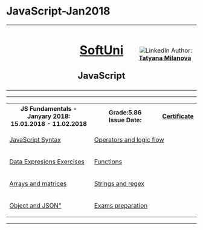 # JavaScript-Jan2018
<!-- Head Start -->
<table border="0" width="100%" cellspacing="1" cellpadding="3" align="center">
<tbody>
<tr>
<td align="center" width="33%"><img style="text-align: ce;" src="http://conf.softuni.bg/wp-content/uploads/2015/01/SoftUni-Logo-Flat_square-blue-300x235.png" alt="" /></td>
<td align="center" width="33%">
<h1><a href="https://softuni.bg/">SoftUni</a></h1>
<h2>JavaScript</h2>
</td>
<td align="center" width="33%"><img src="https://avatars0.githubusercontent.com/u/22100183?s=460&v=4" alt="" />
<img src="https://www.linkedin.com/favicon.ico" alt="LinkedIn" />
Author: 
<strong>
<a title="LinkedIn Tatyana Milanova" href="https://www.linkedin.com/in/tanya-milanova-15040257/" target="_blank">
Tatyana Milanova
</a>
</strong></p>
</td>
</tr>
</tbody>
</table>
<!-- Head End -->
<!-- JSFundamentals Start --><hr />
<table border="0" width="100%" cellspacing="1" cellpadding="3" align="center">
    <tbody>
    <tr><th align="center" width="50%">JS Fundamentals - Janyary 2018: <br /> 15.01.2018 - 11.02.2018</th><th width="40%">Grade:5.86 <br /> Issue Date:</th><th align="center width=">
    <p><a title="JS Fundamentals" href="https://softuni.bg/certificates/details/51656/c219889e" target="_blank">Certificate</a></p>
    </th></tr>
    <!-- Course Body -->
    <tr>
    <td width="50%">
    <p><a title="JavaScript Syntax" href="https://github.com/tanyta78/JavaScriptFundamentals-Jan2018/tree/master/01Intro" target="_blank">JavaScript Syntax</a></p>
    </td>
    <td colspan="2" width="50%">
    <p><a title="Operators and logic flow" href="https://github.com/tanyta78/JavaScriptFundamentals-Jan2018/tree/master/02OperatorsAndLogicFlow" target="_blank">Operators and logic flow</a></p>
    </td>
    </tr>
    <tr>
    <td width="50%">
    <p><a title="Data Expresions Exercises" href="https://github.com/tanyta78/JavaScriptFundamentals-Jan2018/tree/master/03DataExpressionExer" target="_blank">Data Expresions Exercises</a></p>
    </td>
    <td colspan="2" width="50%">
    <p><a title="Functions" href="https://github.com/tanyta78/JavaScriptFundamentals-Jan2018/tree/master/04Functions" target="_blank">Functions</a></p>
    </td>
    </tr>
    <tr>
    <td width="50%">
    <p><a title="Arrays and matrices" href="https://github.com/tanyta78/JavaScriptFundamentals-Jan2018/tree/master/05Arrays" target="_blank">Arrays and matrices</a></p>
    </td>
    <td colspan="2" width="50%">
    <p><a title="Strings and regex" href="https://github.com/tanyta78/JavaScriptFundamentals-Jan2018/tree/master/06StringsAndRegex" target="_blank">Strings and regex</a></p>
    </td>
    </tr>
    <tr>
    <td width="50%">
    <p><a title="Object and JSON" href="https://github.com/tanyta78/JavaScriptFundamentals-Jan2018/tree/master/07Objects-JSON-Map-Set" target="_blank">Object and JSON"</a></p>
    </td>
    <td colspan="2" width="50%">
    <p><a title="Exams preparation" href="https://github.com/tanyta78/JavaScriptFundamentals-Jan2018/tree/master/Exams" target="_blank">Exams preparation</a></p>
    </td>
    </tr>
    </tbody>
    </table>
    <hr />
    <!-- JSFundamentals End -->
